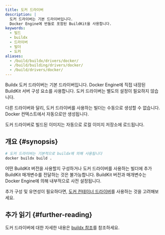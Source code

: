 ```yaml
---
title: 도커 드라이버
description: |
  도커 드라이버는 기본 드라이버입니다.
  Docker Engine에 번들로 포함된 BuildKit을 사용합니다.
keywords:
  - 빌드
  - buildx
  - 드라이버
  - 빌더
  - 도커
aliases:
  - /build/buildx/drivers/docker/
  - /build/building/drivers/docker/
  - /build/drivers/docker/
---
```


Buildx 도커 드라이버는 기본 드라이버입니다. Docker Engine에 직접 내장된 BuildKit 서버
구성 요소를 사용합니다. 도커 드라이버는 별도의 설정이 필요하지 않습니다.

다른 드라이버와 달리, 도커 드라이버를 사용하는 빌더는 수동으로 생성할 수 없습니다.
Docker 컨텍스트에서 자동으로만 생성됩니다.

도커 드라이버로 빌드된 이미지는 자동으로 로컬 이미지 저장소에 로드됩니다.

## 개요 {#synopsis}

```bash
# 도커 드라이버는 기본적으로 buildx에 의해 사용됩니다
docker buildx build .
```

어떤 BuildKit 버전을 사용할지 구성하거나 도커 드라이버를 사용하는 빌더에 추가 BuildKit
매개변수를 전달하는 것은 불가능합니다. BuildKit 버전과 매개변수는 Docker Engine에 의해
내부적으로 사전 설정됩니다.

추가 구성 및 유연성이 필요하다면, [도커 컨테이너 드라이버](./docker-container.md)를
사용하는 것을 고려해보세요.

## 추가 읽기 {#further-reading}

도커 드라이버에 대한 자세한 내용은
[buildx 참조](/reference/cli/docker/buildx/create.md#driver)를 참조하세요.
